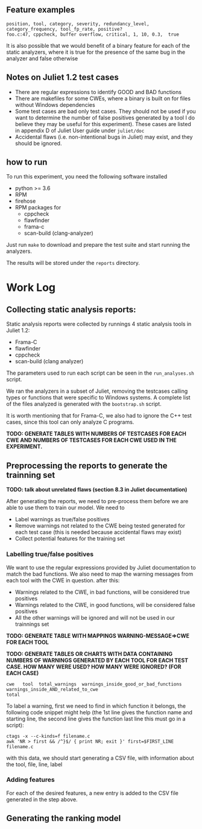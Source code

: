 ## Feature examples

```
position, tool, category, severity, redundancy_level, category_frequency, tool_fp_rate, positive?
foo.c:47, cppcheck, buffer overflow, critical, 1, 10, 0.3,  true
```

It is also possible that we would benefit of a binary feature for each of the
static analyzers, where it is true for the presence of the same bug in the
analyzer and false otherwise

## Notes on Juliet 1.2 test cases

* There are regular expressions to identify GOOD and BAD functions
* There are makefiles for some CWEs, where a binary is built on for files
  without Windows dependencies
* Some test cases are bad only test cases. They should not be used if you want
  to determine the number of false positives generated by a tool I do believe
  they may be useful for this experiment). These cases are listed in appendix D
  of Juliet User guide under `juliet/doc`
* Accidental flaws (i.e. non-intentional bugs in Juliet) may exist, and they
  should be ignored.

## how to run

To run this experiment, you need the following software installed

* python >= 3.6
* RPM
* firehose
* RPM packages for
  * cppcheck
  * flawfinder
  * frama-c
  * scan-build (clang-analyzer)

Just run  `make` to download and prepare the test suite and start running the
analyzers.

The results will be stored under the `reports` directory.

# Work Log

## Collecting static analysis reports:

Static analysis reports were collected by runnings 4 static analysis tools in
Juliet 1.2:

* Frama-C
* flawfinder
* cppcheck
* scan-build (clang analyzer)

The parameters used to run each script can be seen in the `run_analyses.sh`
script.

We ran the analyzers in a subset of Juliet, removing the testcases calling
types or functions that were specific to Windows systems. A complete list
of the files analyzed is generated with the `bootstrap.sh` script.

It is worth mentioning that for Frama-C, we also had to ignore the C++ test
cases, since this tool can only analyze C programs.

**TODO: GENERATE TABLES WITH NUMBERS OF TESTCASES FOR EACH CWE AND NUMBERS OF
TESTCASES FOR EACH CWE USED IN THE EXPERIMENT.**

## Preprocessing the reports to generate the trainning set

**TODO: talk about unrelated flaws (section 8.3 in Juliet documentation)**

After generating the reports, we need to pre-process them before we are able to
use them to train our model. We need to

* Label warnings as true/false positives
* Remove warnings not related to the CWE being tested generated for each test
  case (this is needed because accidental flaws may exist)
* Collect potential features for the training set

### Labelling true/false positives

We want to use the regular expressions provided by Juliet documentation to
match the bad functions. We also need to map the warning messages from each
tool with the CWE in question. after this:

* Warnings related to the CWE, in bad functions, will be considered true positives
* Warnings related to the CWE, in good functions, will be considered false positives
* All the other warnings will be ignored and will not be used in our trainnings set

**TODO: GENERATE TABLE WITH MAPPINGS WARNING-MESSAGE=>CWE FOR EACH TOOL**

**TODO: GENERATE TABLES OR CHARTS WITH DATA CONTAINING NUMBERS OF WARNINGS
GENERATED BY EACH TOOL FOR EACH TEST CASE. HOW MANY WERE USED? HOW MANY WERE
IGNORED? (FOR EACH CASE)**

```
cwe   tool  total_warnings  warnings_inside_good_or_bad_functions  warnings_inside_AND_related_to_cwe
total
```

To label a warning, first we need to find in which function it belongs, the following
code snippet might help (the 1st line gives the function name and starting
line, the second line gives the function last line this must go in a script):

```
ctags -x --c-kinds=f filename.c
awk 'NR > first && /^}$/ { print NR; exit }' first=$FIRST_LINE filename.c
```

with this data, we should start generating a CSV file, with information about the
tool, file, line, label

### Adding features

For each of the desired features, a new entry is added to the CSV file
generated in the step above.

## Generating the ranking model
